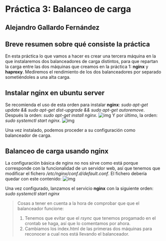 # Práctica 3: Balanceo de carga

## Alejandro Gallardo Fernández

## Breve resumen sobre qué consiste la práctica
En esta práctica lo que vamos a hacer es crear una tercera máquina en la que instalaremos dos balanceadores de 
carga distintos, para que repartan la carga entre las dos máquinas que creamos en la práctica 1: **nginx** y 
**haproxy**. Mediremos el rendimiento de los dos balanceadores por separado 
sometiéndoles a una alta carga.

## Instalar **nginx** en ubuntu server
Se recomienda el uso de esta orden para instalar **nginx**: *sudo apt-get update && sudo apt-get dist-upgrade && 
sudo apt-get autoremove*.
Después la orden: *sudo apt-get install nginx*.
![img](https://github.com/Taunerify/SWAP-2018/blob/master/Practicas/p3/img/install%20nginx.png)
Y por último, la orden: *sudo systemctl start nginx*.
![img](https://github.com/Taunerify/SWAP-2018/blob/master/Practicas/p3/img/start%20nginx.png) 

Una vez instalado, podemos proceder a su configuración como balanceador de carga.

## Balanceo de carga usando nginx
La configuración básica de nginx no nos sirve como está porque corresponde con la 
funcionalidad de un servidor web, así que tenemos que modificar el fichero 
*/etc/nginx/conf.d/default.conf*. El fichero debería quedar con este contenido:
![img](https://github.com/Taunerify/SWAP-2018/blob/master/Practicas/p3/img/configuracion%20nginx.png)

Una vez configurado, lanzamos el servicio **nginx** con la siguiente orden: *sudo systemctl start nginx*

> Cosas a tener en cuenta a la hora de comprobar que que el balanceador funcione:
> 1. Tenemos que evitar que el *rsync* que tenemos progamado en el crontab se haga, así que lo comentamos por 
ahora.
> 2. Cambiamos los index.html de las primeras dos máquinas para reconocer a cual nos está llevando el 
balanceador.
